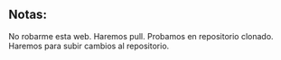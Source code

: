 ## Notas:
No robarme esta web.
Haremos pull.
Probamos en repositorio clonado.
Haremos para subir cambios al repositorio.